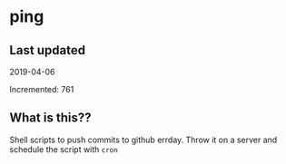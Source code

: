 # ping

## Last updated
2019-04-06

Incremented: 761

## What is this??
Shell scripts to push commits to github errday. Throw it on a server and schedule the script with `cron`
